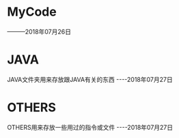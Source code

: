 # MyCode
———2018年07月26日

# JAVA
JAVA文件夹用来存放跟JAVA有关的东西 ----2018年07月27日

# OTHERS
OTHERS用来存放一些用过的指令或文件 ----2018年07月27日
